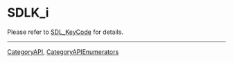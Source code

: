 # SDLK_i

Please refer to [SDL_KeyCode](SDL_KeyCode) for details.

----
[CategoryAPI](CategoryAPI), [CategoryAPIEnumerators](CategoryAPIEnumerators)

